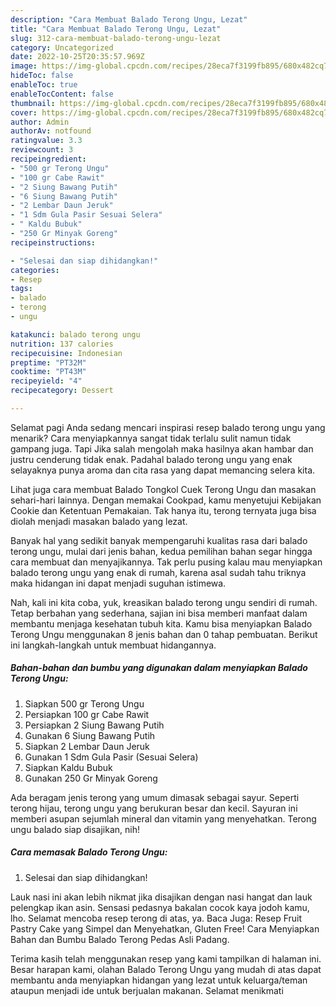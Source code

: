 ```yaml
---
description: "Cara Membuat Balado Terong Ungu, Lezat"
title: "Cara Membuat Balado Terong Ungu, Lezat"
slug: 312-cara-membuat-balado-terong-ungu-lezat
category: Uncategorized
date: 2022-10-25T20:35:57.969Z
image: https://img-global.cpcdn.com/recipes/28eca7f3199fb895/680x482cq70/balado-terong-ungu-foto-resep-utama.jpg
hideToc: false
enableToc: true
enableTocContent: false
thumbnail: https://img-global.cpcdn.com/recipes/28eca7f3199fb895/680x482cq70/balado-terong-ungu-foto-resep-utama.jpg
cover: https://img-global.cpcdn.com/recipes/28eca7f3199fb895/680x482cq70/balado-terong-ungu-foto-resep-utama.jpg
author: Admin
authorAv: notfound
ratingvalue: 3.3
reviewcount: 3
recipeingredient:
- "500 gr Terong Ungu"
- "100 gr Cabe Rawit"
- "2 Siung Bawang Putih"
- "6 Siung Bawang Putih"
- "2 Lembar Daun Jeruk"
- "1 Sdm Gula Pasir Sesuai Selera"
- " Kaldu Bubuk"
- "250 Gr Minyak Goreng"
recipeinstructions:

- "Selesai dan siap dihidangkan!"
categories:
- Resep
tags:
- balado
- terong
- ungu

katakunci: balado terong ungu 
nutrition: 137 calories
recipecuisine: Indonesian
preptime: "PT32M"
cooktime: "PT43M"
recipeyield: "4"
recipecategory: Dessert

---
```



Selamat pagi Anda sedang mencari inspirasi resep balado terong ungu yang menarik? Cara menyiapkannya sangat tidak terlalu sulit namun tidak gampang juga. Tapi Jika salah mengolah maka hasilnya akan hambar dan justru cenderung tidak enak. Padahal balado terong ungu yang enak selayaknya punya aroma dan cita rasa yang dapat memancing selera kita.


Lihat juga cara membuat Balado Tongkol Cuek Terong Ungu dan masakan sehari-hari lainnya. Dengan memakai Cookpad, kamu menyetujui Kebijakan Cookie dan Ketentuan Pemakaian. Tak hanya itu, terong ternyata juga bisa diolah menjadi masakan balado yang lezat.

Banyak hal yang sedikit banyak mempengaruhi kualitas rasa dari balado terong ungu, mulai dari jenis bahan, kedua pemilihan bahan segar hingga cara membuat dan menyajikannya. Tak perlu pusing kalau mau menyiapkan balado terong ungu yang enak di rumah, karena asal sudah tahu triknya maka hidangan ini dapat menjadi suguhan istimewa.


Nah, kali ini kita coba, yuk, kreasikan balado terong ungu sendiri di rumah. Tetap berbahan yang sederhana, sajian ini bisa memberi manfaat dalam membantu menjaga kesehatan tubuh kita. Kamu bisa menyiapkan Balado Terong Ungu menggunakan 8 jenis bahan dan 0 tahap pembuatan. Berikut ini langkah-langkah untuk membuat hidangannya.

<!--inarticleads1-->

##### Bahan-bahan dan bumbu yang digunakan dalam menyiapkan Balado Terong Ungu:

1. Siapkan 500 gr Terong Ungu
1. Persiapkan 100 gr Cabe Rawit
1. Persiapkan 2 Siung Bawang Putih
1. Gunakan 6 Siung Bawang Putih
1. Siapkan 2 Lembar Daun Jeruk
1. Gunakan 1 Sdm Gula Pasir (Sesuai Selera)
1. Siapkan  Kaldu Bubuk
1. Gunakan 250 Gr Minyak Goreng


Ada beragam jenis terong yang umum dimasak sebagai sayur. Seperti terong hijau, terong ungu yang berukuran besar dan kecil. Sayuran ini memberi asupan sejumlah mineral dan vitamin yang menyehatkan. Terong ungu balado siap disajikan, nih! 

<!--inarticleads2-->

##### Cara memasak Balado Terong Ungu:


1. Selesai dan siap dihidangkan!

Lauk nasi ini akan lebih nikmat jika disajikan dengan nasi hangat dan lauk pelengkap ikan asin. Sensasi pedasnya bakalan cocok kaya jodoh kamu, lho. Selamat mencoba resep terong di atas, ya. Baca Juga: Resep Fruit Pastry Cake yang Simpel dan Menyehatkan, Gluten Free! Cara Menyiapkan Bahan dan Bumbu Balado Terong Pedas Asli Padang. 

Terima kasih telah menggunakan resep yang kami tampilkan di halaman ini. Besar harapan kami, olahan Balado Terong Ungu yang mudah di atas dapat membantu anda menyiapkan hidangan yang lezat untuk keluarga/teman ataupun menjadi ide untuk berjualan makanan. Selamat menikmati

